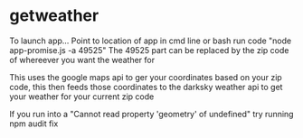 # getweather

To launch app...
Point to location of app in cmd line or bash
run code "node app-promise.js -a 49525"
The 49525 part can be replaced by the zip code of whereever you want the weather for

This uses the google maps api to ger your coordinates based on your zip code,
this then feeds those coordinates to the darksky weather api to get your weather for your current zip code

If you run into a "Cannot read property 'geometry' of undefined" try running npm audit fix
